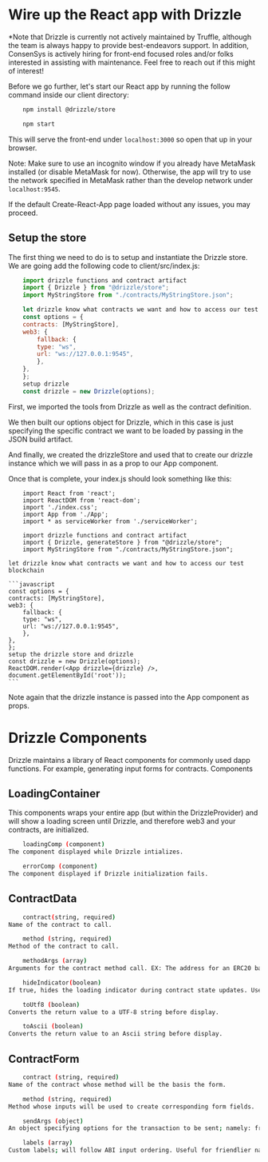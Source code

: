 # Wire up the React app with Drizzle
*Note that Drizzle is currently not actively maintained by Truffle, although the team is always happy to provide best-endeavors support. In addition, ConsenSys is actively hiring for front-end focused roles and/or folks interested in assisting with maintenance. Feel free to reach out if this might of interest!

Before we go further, let's start our React app by running the follow command inside our client directory:

```bash
    npm install @drizzle/store

    npm start
```

This will serve the front-end under `localhost:3000` so open that up in your browser.

Note: Make sure to use an incognito window if you already have MetaMask installed (or disable MetaMask for now). Otherwise, the app will try to use the network specified in MetaMask rather than the develop network under `localhost:9545`.

If the default Create-React-App page loaded without any issues, you may proceed.

## Setup the store
The first thing we need to do is to setup and instantiate the Drizzle store. We are going add the following code to client/src/index.js:

```javascript
    import drizzle functions and contract artifact
    import { Drizzle } from "@drizzle/store";
    import MyStringStore from "./contracts/MyStringStore.json";

    let drizzle know what contracts we want and how to access our test blockchain
    const options = {
    contracts: [MyStringStore],
    web3: {
        fallback: {
        type: "ws",
        url: "ws://127.0.0.1:9545",
        },
    },
    };
    setup drizzle
    const drizzle = new Drizzle(options);
```


First, we imported the tools from Drizzle as well as the contract definition.

We then built our options object for Drizzle, which in this case is just specifying the specific contract we want to be loaded by passing in the JSON build artifact.

And finally, we created the drizzleStore and used that to create our drizzle instance which we will pass in as a prop to our App component.

Once that is complete, your index.js should look something like this:

```JSX
    import React from 'react';
    import ReactDOM from 'react-dom';
    import './index.css';
    import App from './App';
    import * as serviceWorker from './serviceWorker';

    import drizzle functions and contract artifact
    import { Drizzle, generateStore } from "@drizzle/store";
    import MyStringStore from "./contracts/MyStringStore.json";
```

    let drizzle know what contracts we want and how to access our test blockchain

    ```javascript
    const options = {
    contracts: [MyStringStore],
    web3: {
        fallback: {
        type: "ws",
        url: "ws://127.0.0.1:9545",
        },
    },
    };
    setup the drizzle store and drizzle
    const drizzle = new Drizzle(options);
    ReactDOM.render(<App drizzle={drizzle} />, document.getElementById('root'));
    ```




Note again that the drizzle instance is passed into the App component as props.

# Drizzle Components

Drizzle maintains a library of React components for commonly used dapp functions. For example, generating input forms for contracts.
Components

## LoadingContainer

This components wraps your entire app (but within the DrizzleProvider) and will show a loading screen until Drizzle, and therefore web3 and your contracts, are initialized.

```bash
    loadingComp (component) 
The component displayed while Drizzle intializes.

    errorComp (component) 
The component displayed if Drizzle initialization fails.
```

## ContractData
```bash
    contract(string, required)
Name of the contract to call.

    method (string, required)
Method of the contract to call.

    methodArgs (array) 
Arguments for the contract method call. EX: The address for an ERC20 balanceOf() function. The last argument can optionally be an options object with the typical from, gas and gasPrice keys.

    hideIndicator(boolean) 
If true, hides the loading indicator during contract state updates. Useful for things like ERC20 token symbols which do not change.

    toUtf8 (boolean) 
Converts the return value to a UTF-8 string before display.

    toAscii (boolean) 
Converts the return value to an Ascii string before display.
```

## ContractForm

```bash
    contract (string, required)
Name of the contract whose method will be the basis the form.

    method (string, required) 
Method whose inputs will be used to create corresponding form fields.

    sendArgs (object) 
An object specifying options for the transaction to be sent; namely: from, gasPrice, gas and value. Further explanation of these parameters can be found here in the web3 documentation.

    labels (array) 
Custom labels; will follow ABI input ordering. Useful for friendlier names. For example "_to" becoming "Recipient Address".
```